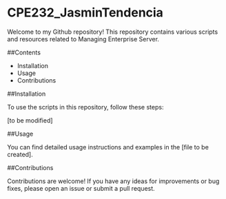 # CPE232_JasminTendencia

Welcome to my Github repository! This repository contains various scripts and resources related to Managing Enterprise Server.

##Contents

- Installation
- Usage
- Contributions

##Installation

To use the scripts in this repository, follow these steps:

[to be modified]


##Usage

You can find detailed usage instructions and examples in the [file to be created].


##Contributions

Contributions are welcome! If you have any ideas for improvements or bug fixes, please open an issue or submit a pull request.

